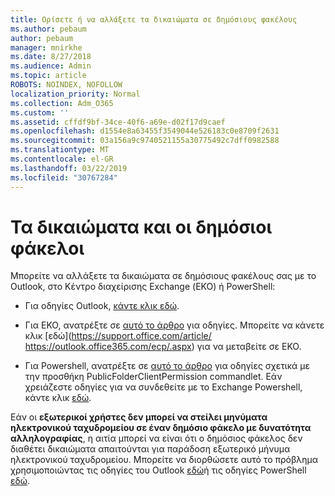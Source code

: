 ```yaml
---
title: Ορίσετε ή να αλλάξετε τα δικαιώματα σε δημόσιους φακέλους
ms.author: pebaum
author: pebaum
manager: mnirkhe
ms.date: 8/27/2018
ms.audience: Admin
ms.topic: article
ROBOTS: NOINDEX, NOFOLLOW
localization_priority: Normal
ms.collection: Adm_O365
ms.custom: ''
ms.assetid: cffdf9bf-34ce-40f6-a69e-d02f17d9caef
ms.openlocfilehash: d1554e8a63455f3549044e526183c0e8709f2631
ms.sourcegitcommit: 03a156a9c9740521155a30775492c7dff0982588
ms.translationtype: MT
ms.contentlocale: el-GR
ms.lasthandoff: 03/22/2019
ms.locfileid: "30767284"
---
```

# <a name="permissions-and-public-folders"></a>Τα δικαιώματα και οι δημόσιοι φάκελοι

Μπορείτε να αλλάξετε τα δικαιώματα σε δημόσιους φακέλους σας με το Outlook, στο Κέντρο διαχείρισης Exchange (ΕΚΟ) ή PowerShell:
  
- Για οδηγίες Outlook, [κάντε κλικ εδώ](https://support.office.com/article/Set-or-change-permissions-for-a-public-folder-b2e0440c-7873-48ec-9ff2-b1a20b723005.aspx).
    
- Για ΕΚΟ, ανατρέξτε σε [αυτό το άρθρο](https://technet.microsoft.com/library/jj651147%28v=exchg.150%29.aspx.aspx#Anchor_1) για οδηγίες. Μπορείτε να κάνετε κλικ [εδώ](https://support.office.com/article/ https://outlook.office365.com/ecp/.aspx) για να μεταβείτε σε ΕΚΟ. 
    
- Για Powershell, ανατρέξτε σε [αυτό το άρθρο](https://technet.microsoft.com/library/bb124743%28v=exchg.160%29.aspx.aspx) για οδηγίες σχετικά με την προσθήκη PublicFolderClientPermission commandlet. Εάν χρειάζεστε οδηγίες για να συνδεθείτε με το Exchange Powershell, κάντε κλικ [εδώ](https://technet.microsoft.com/library/jj984289%28v=exchg.160%29.aspx.aspx).
    
Εάν οι **εξωτερικοί χρήστες δεν μπορεί να στείλει μηνύματα ηλεκτρονικού ταχυδρομείου σε έναν δημόσιο φάκελο με δυνατότητα αλληλογραφίας**, η αιτία μπορεί να είναι ότι ο δημόσιος φάκελος δεν διαθέτει δικαιώματα απαιτούνται για παράδοση εξωτερικό μήνυμα ηλεκτρονικού ταχυδρομείου. Μπορείτε να διορθώσετε αυτό το πρόβλημα χρησιμοποιώντας τις οδηγίες του Outlook [εδώ](https://technet.microsoft.com/library/aa997560%28v=exchg.150%29.aspx.aspx#Anchor_1)ή τις οδηγίες PowerShell [εδώ](https://support.microsoft.com/help/2984402/-5.7.1-smtp-550-5.7.1-resolver.rst.authrequired-nondelivery-report-when-external-users-try-to-send-mail-to-mail-enabled-public-folders-in-office-365.aspx).
  


